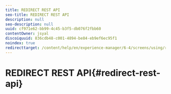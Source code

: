 ```yaml
---
title: REDIRECT REST API
seo-title: REDIRECT REST API
description: null
seo-description: null
uuid: cf971e62-bb99-4c45-b3f5-db076f2fbb60
contentOwner: jsyal
discoiquuid: 836cdb48-c001-4894-be84-eb9ef6ec95f1
noindex: true
redirecttarget: /content/help/en/experience-manager/6-4/screens/using/rest-api
---
```


# REDIRECT REST API{#redirect-rest-api}

